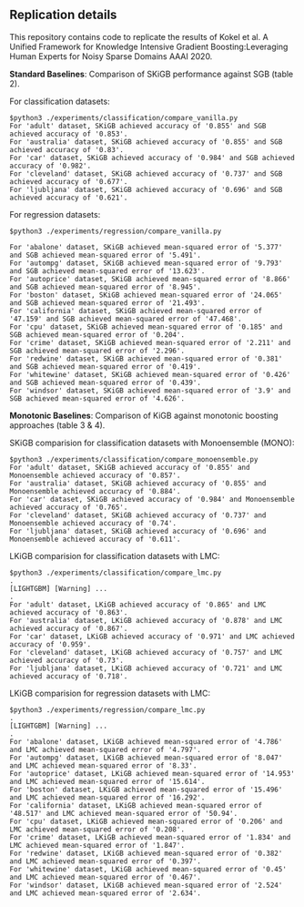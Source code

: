 
## Replication details

This repository contains code to replicate the results of Kokel et al. A Unified Framework for Knowledge Intensive Gradient Boosting:Leveraging Human Experts for Noisy Sparse Domains AAAI 2020.

**Standard Baselines**: Comparison of SKiGB performance against SGB (table 2).  


For classification datasets:
```shell script
$python3 ./experiments/classification/compare_vanilla.py
For 'adult' dataset, SKiGB achieved accuracy of '0.855' and SGB achieved accuracy of '0.853'.
For 'australia' dataset, SKiGB achieved accuracy of '0.855' and SGB achieved accuracy of '0.83'.
For 'car' dataset, SKiGB achieved accuracy of '0.984' and SGB achieved accuracy of '0.982'.
For 'cleveland' dataset, SKiGB achieved accuracy of '0.737' and SGB achieved accuracy of '0.677'.
For 'ljubljana' dataset, SKiGB achieved accuracy of '0.696' and SGB achieved accuracy of '0.621'.
```


For regression datasets:
```shell script
$python3 ./experiments/regression/compare_vanilla.py  

For 'abalone' dataset, SKiGB achieved mean-squared error of '5.377' and SGB achieved mean-squared error of '5.491'.
For 'autompg' dataset, SKiGB achieved mean-squared error of '9.793' and SGB achieved mean-squared error of '13.623'.
For 'autoprice' dataset, SKiGB achieved mean-squared error of '8.866' and SGB achieved mean-squared error of '8.945'.
For 'boston' dataset, SKiGB achieved mean-squared error of '24.065' and SGB achieved mean-squared error of '21.493'.
For 'california' dataset, SKiGB achieved mean-squared error of '47.159' and SGB achieved mean-squared error of '47.468'.
For 'cpu' dataset, SKiGB achieved mean-squared error of '0.185' and SGB achieved mean-squared error of '0.204'.
For 'crime' dataset, SKiGB achieved mean-squared error of '2.211' and SGB achieved mean-squared error of '2.296'.
For 'redwine' dataset, SKiGB achieved mean-squared error of '0.381' and SGB achieved mean-squared error of '0.419'.
For 'whitewine' dataset, SKiGB achieved mean-squared error of '0.426' and SGB achieved mean-squared error of '0.439'.
For 'windsor' dataset, SKiGB achieved mean-squared error of '3.9' and SGB achieved mean-squared error of '4.626'.
```
 

**Monotonic Baselines**:  Comparison of KiGB against monotonic boosting approaches (table 3 & 4).
 
 
 SKiGB comparision for classification datasets with Monoensemble (MONO):
 ```shell
$python3 ./experiments/classification/compare_monoensemble.py
For 'adult' dataset, SKiGB achieved accuracy of '0.855' and Monoensemble achieved accuracy of '0.857'.
For 'australia' dataset, SKiGB achieved accuracy of '0.855' and Monoensemble achieved accuracy of '0.884'.
For 'car' dataset, SKiGB achieved accuracy of '0.984' and Monoensemble achieved accuracy of '0.765'.
For 'cleveland' dataset, SKiGB achieved accuracy of '0.737' and Monoensemble achieved accuracy of '0.74'.
For 'ljubljana' dataset, SKiGB achieved accuracy of '0.696' and Monoensemble achieved accuracy of '0.611'.
``` 

LKiGB comparision for classification datasets with LMC:
 ```shell
$python3 ./experiments/classification/compare_lmc.py
.
[LIGHTGBM] [Warning] ...
.
For 'adult' dataset, LKiGB achieved accuracy of '0.865' and LMC achieved accuracy of '0.863'.
For 'australia' dataset, LKiGB achieved accuracy of '0.878' and LMC achieved accuracy of '0.867'.
For 'car' dataset, LKiGB achieved accuracy of '0.971' and LMC achieved accuracy of '0.959'.
For 'cleveland' dataset, LKiGB achieved accuracy of '0.757' and LMC achieved accuracy of '0.73'.
For 'ljubljana' dataset, LKiGB achieved accuracy of '0.721' and LMC achieved accuracy of '0.718'.
``` 
 
 
LKiGB comparision for regression datasets with LMC:
 ```shell
$python3 ./experiments/regression/compare_lmc.py
.
[LIGHTGBM] [Warning] ...
.
For 'abalone' dataset, LKiGB achieved mean-squared error of '4.786' and LMC achieved mean-squared error of '4.797'.
For 'autompg' dataset, LKiGB achieved mean-squared error of '8.047' and LMC achieved mean-squared error of '8.33'.
For 'autoprice' dataset, LKiGB achieved mean-squared error of '14.953' and LMC achieved mean-squared error of '15.614'.
For 'boston' dataset, LKiGB achieved mean-squared error of '15.496' and LMC achieved mean-squared error of '16.292'.
For 'california' dataset, LKiGB achieved mean-squared error of '48.517' and LMC achieved mean-squared error of '50.94'.
For 'cpu' dataset, LKiGB achieved mean-squared error of '0.206' and LMC achieved mean-squared error of '0.208'.
For 'crime' dataset, LKiGB achieved mean-squared error of '1.834' and LMC achieved mean-squared error of '1.847'.
For 'redwine' dataset, LKiGB achieved mean-squared error of '0.382' and LMC achieved mean-squared error of '0.397'.
For 'whitewine' dataset, LKiGB achieved mean-squared error of '0.45' and LMC achieved mean-squared error of '0.467'.
For 'windsor' dataset, LKiGB achieved mean-squared error of '2.524' and LMC achieved mean-squared error of '2.634'.
``` 

